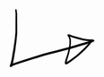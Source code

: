<svg width="152" height="104" viewBox="0 0 152 104" fill="none" xmlns="http://www.w3.org/2000/svg">
<path d="M12.3775 0.366892L12.3993 0.406576L12.438 0.422449L12.5362 0.660553L12.7862 1.12486L13.7079 7.81359L13.7198 7.97729L13.7218 7.98126L13.8279 13.7047L13.8289 13.7235L13.8875 22.1157V22.1187L13.9381 31.5972L13.9956 41.4706V41.4805L13.9906 41.6125L13.2515 50.707L13.2495 50.711L13.2476 50.7428L12.4072 58.6548L12.4043 58.6607L12.4013 58.6984L11.3646 66.3138L10.5223 73.1146L10.5133 73.1295L10.5054 73.2148L9.35356 79.4065L8.58469 84.8998L8.57973 84.9087L8.57576 84.9513L7.80093 89.4089L7.79597 89.4188L7.792 89.4545L7.11836 92.7294L7.11737 92.7304L6.6372 95.0976L6.62132 95.1224L6.61041 95.2057L6.12428 96.9994H6.12329L6.07864 97.171L7.69279 96.5192L7.78704 96.5014L7.8297 96.4696L14.5313 94.3009H14.5343L24.4781 90.9417L24.5069 90.9367L24.5178 90.9287L36.2484 87.1608L36.2663 87.1578L36.2732 87.1528L48.8907 83.1854L48.9235 83.1795L48.9354 83.1715L60.9646 79.6079L61.0053 79.6019L61.0192 79.592L72.2597 76.5264L72.3053 76.5205L72.3192 76.5106L83.5597 73.7396H83.5607L94.6672 70.6899L94.695 70.6869L94.7039 70.681L105.256 67.919H105.258L106.192 67.6551L106.354 66.7235L107.142 62.1053L107.144 58.9573V56.5892L107.139 54.5346L106.405 52.3956L105.507 50.1167L104.886 48.823L104.219 48.1444L104.13 47.9242L103.863 47.5512L103.623 46.7873L103.568 46.436L103.519 46.319L103.975 45.2178L105.076 44.7614H105.175L105.551 44.808L107.142 45.2039L107.178 45.2267L107.268 45.2426L110.051 46.2138L110.068 46.2257L110.099 46.2327L113.202 47.4579L117.189 48.5959H117.19L122.328 50.0602L127.014 51.3211L131.697 52.3936L136.136 53.2617L139.816 53.6605L143.295 53.9978L146.006 54.0851L146.011 54.0881L146.122 54.0941L146.837 54.1734L147.93 53.721L149.049 54.1843L149.195 54.5385L149.42 54.5395H149.457L149.953 54.5534L150.758 54.9056L151.135 55.0614L151.139 55.0733L151.149 55.0772L151.644 56.2916L151.616 56.359V56.3898L151.213 57.493L151.143 57.5337L151.115 57.6002L150.801 57.7301L150.201 58.0764L149.787 58.1488L149.07 58.5337L148.912 58.5744L148.816 58.6468L147.358 59.1647L147.334 59.1687L147.325 59.1756L146.631 59.4127L146.597 59.4554L146.558 59.4742L146.54 59.5228L144.823 61.4316L142.897 64.1292L142.814 64.1718L142.769 64.2849L140.011 67.2404L136.865 70.6969L136.822 70.7167L136.803 70.7623L133.059 74.4252L133.04 74.4331L133.032 74.451L128.792 78.4065L128.772 78.4154L128.764 78.4333L124.326 82.3858L124.306 82.3937L124.298 82.4096L119.769 86.2718L119.702 86.2966L119.677 86.3443L115.252 89.6152L111.239 92.6828L111.201 92.6957L111.189 92.7205L107.844 95.0976L107.829 95.1025L107.824 95.1115L105.266 96.8903L105.171 96.92L105.085 97.0004L103.221 97.9885L103.128 98.0114L103.068 98.06L101.895 98.5501L101.225 98.686H100.731L99.5196 98.184L99.0186 96.9726V96.93L99.0315 96.4349V96.4339V96.419L99.091 94.7394L99.095 94.7295L99.1088 94.5489L99.4759 92.1808L99.4997 92.1381L99.5245 91.9724L100.485 88.8225L100.499 88.8037L100.506 88.761L102.024 84.5664L103.73 78.8162L105.336 72.5918L105.45 71.935L95.7139 74.4837H95.7099L84.5776 77.5364L84.527 77.5443L84.5111 77.5543L73.2656 80.3063H73.2646L62.0539 83.3461H62.0519L50.0436 86.876H50.0406L37.426 90.7948L37.4221 90.7958L25.6806 94.5231L25.6776 94.5241L15.7328 97.8606L15.7099 97.8645L15.701 97.8705L9.04701 100.024L5.47842 101.478L5.38417 101.497L5.34052 101.528L4.87126 101.682L4.68474 102.15L4.35437 102.561L4.25715 102.794L4.05972 102.992L3.97936 103.025L2.68169 103.563L1.30267 102.992L0.878055 101.967L0.849284 101.928L0.797694 101.772L0.731223 101.614L0.744121 101.583L0.651855 101.021L0.655825 100.894L0.659793 100.84L0.664753 100.587L1.23918 99.2564L1.262 99.2475L1.27093 99.2257L1.5755 98.941L1.61717 98.9241L1.98524 97.4697L1.9902 97.4627L1.99218 97.4478L2.39894 95.9557L2.40093 95.9537V95.9508L2.88904 94.2315L3.38211 91.9209V91.9199L4.08651 88.6926L4.88118 84.3194L5.68081 78.8222L5.68875 78.8093L5.6947 78.7448L6.89713 72.5749L7.82275 65.8147L7.82375 65.8127L7.82474 65.8028L8.95673 58.2252L9.88831 50.3806L10.7207 41.3982L10.7782 31.5962L10.8278 22.1187V22.1157L10.8874 13.7225V13.7067L10.9925 8.06063L10.3447 1.41753L10.3377 1.29252L10.6979 0.422449L11.5679 0.0623169L12.3775 0.366892ZM138.767 62.145L138.745 62.1479L138.737 62.1539L132.833 64.0498L132.79 64.0577L132.774 64.0686L124.992 66.3525L124.978 66.3544L124.974 66.3574L116.106 68.9379L116.085 68.9408L116.078 68.9458L108.3 71.1473L107.987 73.1007L107.976 73.1196L107.967 73.1969L106.434 79.5385L106.428 79.5484L106.424 79.5761L104.789 85.4246L104.777 85.4434L104.77 85.4861L103.354 89.7025L102.58 92.7056L102.405 94.5489L103.405 94.0261L105.882 92.3177V92.3167L109.223 89.9753L113.259 86.9564L113.276 86.9504L113.281 86.9395L117.691 83.7321L122.183 79.9452L126.601 76.0254L130.827 72.1066L134.542 68.5073L137.679 65.0915L137.684 65.0895L137.687 65.0836L140.381 62.1975L140.931 61.4277L138.767 62.145ZM108.014 49.0681L108.021 49.1038L108.034 49.1207L108.88 51.4958L108.886 51.5275L108.896 51.5414L109.663 53.9085L109.728 54.3163V54.3203L109.722 56.5892V58.9573L109.724 62.2154V62.2164L109.707 62.4237L108.985 66.8654L114.994 65.1659H114.999L115 65.1649L123.879 62.6182L123.887 62.6162L123.889 62.6152L131.68 60.3641H131.682L137.573 58.5248L137.577 58.5238L141.814 57.1686H141.816L141.95 57.122L139.515 56.9523L139.511 56.9503L139.467 56.9483L135.706 56.5644L135.688 56.5545L135.564 56.5426L131.011 55.6527L131.001 55.6467L130.969 55.6427L126.218 54.5534L126.204 54.5445L126.164 54.5395L121.415 53.2458L121.409 53.2428L121.397 53.2409L116.256 51.7408L116.255 51.7398L112.205 50.5255L112.157 50.4918L112.058 50.4719L108.937 49.1693L107.905 48.7923L108.014 49.0681Z" fill="black"/>
</svg>
